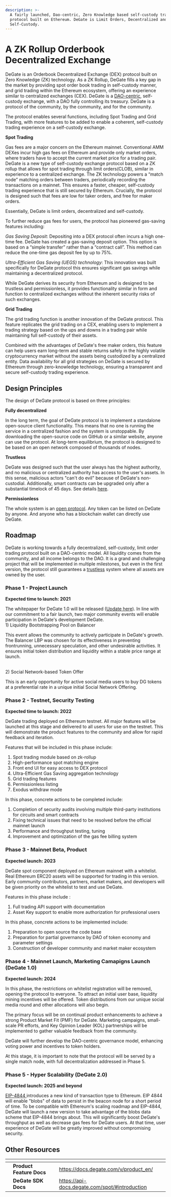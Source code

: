 ```yaml
---
description: >-
  A fairly launched, Dao-centric, Zero Knowledge based self-custody trading
  protocol built on Ethereum. DeGate is Limit Orders, Decentralized and
  Self-Custody.
---
```


# A ZK Rollup Orderbook Decentralized Exchange

DeGate is an Orderbook Decentralized Exchange (DEX) protocol built on Zero Knowledge (ZK) technology. As a ZK Rollup, DeGate fills a key gap in the market by providing spot order book trading in self-custody manner, and grid trading within the Ethereum ecosystem, offering an experience similar to centralized exchanges (CEX). DeGate is a [DAO-centric](what-is-degate/degate-dao.md), self-custody exchange, with a DAO fully controlling its treasury. DeGate is a protocol of the community, by the community, and for the community.

The protocol enables several functions, including Spot Trading and Grid Trading, with more features to be added to enable a coherent, self-custody trading experience on a self-custody exchange.

**Spot Trading**

Gas fees are a major concern on the Ethereum mainnet. Conventional AMM DEXes incur high gas fees on Ethereum and provide only market orders, where traders have to accept the current market price for a trading pair. DeGate is a new type of self-custody exchange protocol based on a ZK rollup that allows for spot trading through limit orders(CLOB), similar in experience to a centralized exchange. The ZK technology powers a “match node” matching orders between traders, periodically recording the transactions on a mainnet. This ensures a faster, cheaper, self-custody trading experience that is still secured by Ethereum. Crucially, the protocol is designed such that fees are low for taker orders, and free for maker orders.

Essentially, DeGate is limit orders, decentralized and self-custody.

To further reduce gas fees for users, the protocol has pioneered gas-saving features including:

_Gas Saving Deposit_: Depositing into a DEX protocol often incurs a high one-time fee. DeGate has created a gas-saving deposit option. This option is based on a “simple transfer” rather than a “contract call”. This method can reduce the one-time gas deposit fee by up to 75%.

_Ultra-Efficient Gas Saving (UEGS) technology_: This innovation was built specifically for DeGate protocol this ensures significant gas savings while maintaining a decentralized protocol.

While DeGate derives its security from Ethereum and is designed to be trustless and permissionless, it provides functionality similar in form and function to centralized exchanges without the inherent security risks of such exchanges.

**Grid Trading**

The grid trading function is another innovation of the DeGate protocol. This feature replicates the grid trading on a CEX, enabling users to implement a trading strategy based on the ups and downs in a trading pair while maintaining full self-custody of their assets.

Combined with the advantages of DeGate's free maker orders, this feature can help users earn long-term and stable returns safely in the highly volatile cryptocurrency market without the assets being custodized by a centralized entity. Data availability for all grid strategies on DeGate is secured by Ethereum through zero-knowledge technology, ensuring a transparent and secure self-custody trading experience.

## Design Principles

The design of DeGate protocol is based on three principles:

**Fully decentralized**

In the long term, the goal of DeGate protocol is to implement a standalone open-source client functionality. This means that no one is running the service in a centralized fashion and the system is unstoppable. By downloading the open-source code on GitHub or a similar website, anyone can use the protocol. At long-term equilibrium, the protocol is designed to be based on an open network composed of thousands of nodes.

**Trustless**

DeGate was designed such that the user always has the highest authority, and no malicious or centralized authority has access to the user's assets. In this sense, malicious actors "can't do evil" because of DeGate's non-custodial. Additionally, smart contracts can be upgraded only after a substantial timelock of 45 days. See details [here](what-is-degate/trustless-and-decentralized.md).

**Permissionless**

The whole system is an [open protocol](what-is-degate/permissionless-listing.md). Any token can be listed on DeGate by anyone. And anyone who has a blockchain wallet can directly use DeGate.

## Roadmap

DeGate is working towards a fully decentralized, self-custody, limit order trading protocol built on a DAO-centric model. All liquidity comes from the community, and all income belongs to the DAO. It is a grand and challenging project that will be implemented in multiple milestones, but even in the first version, the protocol still guarantees a [trustless](what-is-degate/trustless-and-decentralized.md) system where all assets are owned by the user.

### Phase 1 - Project Launch

**Expected time to launch: 2021**

The whitepaper for DeGate 1.0 will be released ([Update here](https://medium.com/degate/degate-is-coming-eab53e115f62)). In line with our commitment to a fair launch, two major community events will enable participation in DeGate's development DeGate.\
1\) Liquidity Bootstrapping Pool on Balancer

This event allows the community to actively participate in DeGate's growth. The Balancer LBP was chosen for its effectiveness in preventing frontrunning, unnecessary speculation, and other undesirable activities. It ensures initial token distribution and liquidity within a stable price range at launch.

\
2\) Social Network-based Token Offer

This is an early opportunity for active social media users to buy DG tokens at a preferential rate in a unique initial Social Network Offering.

### Phase 2 - Testnet, Security Testing

**Expected time to launch: 2022**

DeGate trading deployed on Ethereum testnet. All major features will be launched at this stage and delivered to all users for use on the testnet. This will demonstrate the product features to the community and allow for rapid feedback and iteration.

Features that will be included in this phase include:

1. Spot trading module based on zk-rollup
2. High-performance spot matching engine
3. Front end UI for easy access to DEX protocol
4. Ultra-Efficient Gas Saving aggregation technology
5. Grid trading features
6. Permissionless listing
7. Exodus withdraw mode

In this phase, concrete actions to be completed include:

1. Completion of security audits involving multiple third-party institutions for circuits and smart contracts
2. Fixing technical issues that need to be resolved before the official mainnet launch
3. Performance and throughput testing, tuning
4. Improvement and optimization of the gas fee billing system

### Phase 3 - Mainnet Beta, Product

**Expected launch: 2023**

DeGate spot component deployed on Ethereum mainnet with a whitelist. Real Ethereum ERC20 assets will be supported for trading in this version. Early community contributors, partners, market makers, and developers will be given priority on the whitelist to test and use DeGate.

Features in this phase include :

1. Full trading API support with documentation
2. Asset Key support to enable more authorization for professional users

In this phase, concrete actions to be implemented include:

1. Preparation to open source the code base
2. Preparation for partial governance by DAO of token economy and parameter settings
3. Construction of developer community and market maker ecosystem

### Phase 4 - Mainnet Launch, Marketing Camapigns Launch (DeGate 1.0)

**Expected launch: 2024**

In this phase, the restrictions on whitelist registration will be removed, opening the protocol to everyone. To attract an initial user base, liquidity mining incentives will be offered. Token distributions from our unique social media round and other allocations will also begin.

The primary focus will be on continual product enhancements to achieve a strong Product Market Fit (PMF) for DeGate. Marketing campaigns, small-scale PR efforts, and Key Opinion Leader (KOL) partnerships will be implemented to gather valuable feedback from the community.

DeGate will further develop the DAO-centric governance model, enhancing voting power and incentives to token holders.

At this stage, it is important to note that the protocol will be served by a single match node, with full decentralization addressed in Phase 5.

### Phase 5 - Hyper Scalability (DeGate 2.0)

**Expected launch: 2025 and beyond**

[EIP-4844 ](https://eips.ethereum.org/EIPS/eip-4844)introduces a new kind of transaction type to Ethereum. EIP 4844 will enable "blobs" of data to persist in the beacon node for a short period of time. To be compatible with Ethereum's scaling roadmap and EIP-4844, DeGate will launch a new version to take advantage of the blobs data scheme that EIP-4844 brings about. This will significantly boost DeGate's throughput as well as decrease gas fees for DeGate users. At that time, user experience of DeGate will be greatly improved without compromising security.

## Other Resources

<table data-view="cards"><thead><tr><th></th><th></th><th></th><th data-hidden data-card-target data-type="content-ref"></th></tr></thead><tbody><tr><td></td><td><strong>Product Feature Docs</strong></td><td></td><td><a href="https://docs.degate.com/v/product_en/">https://docs.degate.com/v/product_en/</a></td></tr><tr><td></td><td><strong>DeGate SDK Docs</strong></td><td></td><td><a href="https://api-docs.degate.com/spot/#introduction">https://api-docs.degate.com/spot/#introduction</a></td></tr></tbody></table>

